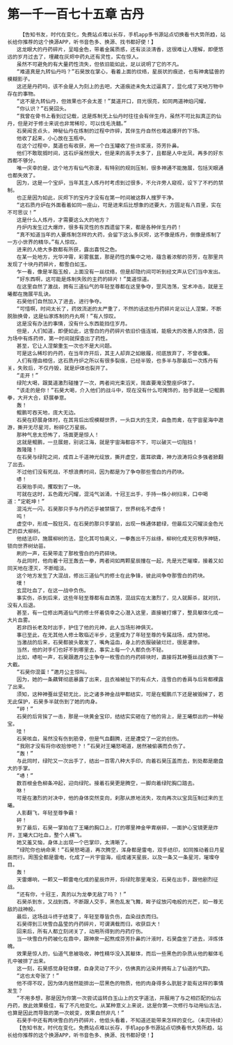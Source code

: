 # 第一千一百七十五章 古丹
        【告知书友，时代在变化，免费站点难以长存，手机app多书源站点切换看书大势所趋，站长给你推荐的这个换源APP，听书音色多、换源、找书都好使！】
       这龙眼大的丹药碎片，呈暗金色，带着金属质感，还有淡淡清香，这很难让人理解，即便悠远的岁月过去了，埋藏在灰烬中药丸还有灵性，实在惊人。
       虽然不可避免的有大量药性流失，但依旧能如此，足以说明了它的不凡。
       “难道真是九转仙丹吗？”石昊放在掌心，看着上面的纹络，星辰状的痕迹，也有神禽猛兽的模糊影子。
       这还是丹药吗，该不会是人为刻上的去吧，大道痕迹未免太过逼真了，显化成了天地万物中存在的事物。
       “这不是九转仙丹，但效果也不会太差！”莫道开口，目光很亮，如同两道神焰闪耀，
       “你认识？”石昊回头。
       “我曾在骨书上看到过记载，这是炼制无上仙丹时往往会有伴生丹，虽然不可比拟真正的仙丹，但是对于修士来说也非常稀珍，可以伐毛洗髓。”
       石昊闻言点头，神秘仙丹在炼制的过程中炸碎，其伴生丹自然也难逃爆开的下场。
       他收了起来，小心放在玉瓶中。
       在这个过程中，莫道也有收获，用一个白玉罐收了些许浆液，芬芳扑鼻。
       他们不敢耽搁时间，这石炉虽然很大，但是来的高手太多了，且都是人中龙凤，再多的好东西都不够分。
       唯一庆幸的是，这个地方有仙气弥漫，有特别的规则压制，很多神通不能施展，包括天眼通也都失效了。
       因为，这是一个宝炉，当年其主人炼丹时考虑到过很多，不允许旁人窥视，设下了不朽的禁制。
       也正是因为如此，灰烬下的宝丹才没有在第一时间被这群人搜罗干净。
       “这石质丹炉在外面看着如同一座山，可是进来后比想象的还要大，方圆足有八百里，实在不可思议！”
       这是什么人炼丹，才需要这么大的地方？
       丹炉内发生过大爆炸，很多有灵性的东西遗留下来，都是各种伴生丹药！
       “真不知道当年的人要炼制怎样的大药，会留下这么多灰烬，这不像是炼丹，倒像是炼制了一方小世界的精华。”有人惊叹。
       进来的人绝大多数都有所获，露出喜悦之色。
       在某一处地方，光华冲霄，彩雾氤氲，那是药性的集中之地，蕴含着浓郁的芬芳，在那里共发现了十块丹药碎片，都雪白如玉。
       乍一看，像是羊脂玉般，上面没有一丝纹络，但是却隐约间可听到经文声从它们当中发出。
       “好东西啊，这可能是炼制失败的主药的碎片！”莫道惊道。
       在这里自然了激战，拥有三道仙气的年轻至尊都在这里争夺，罡风浩荡，宝术冲击，就是王曦都在施展平乱诀。
       石昊他们自然加入了进去，进行争夺。
       “可惜啊，时间太长了，药效流逝的太严重了，不然的话这些丹药碎片足以让人涅槃，不断脱胎换骨，这是仙家炼制的丹丸啊！”有人惊叹。
       这是没有办法的事情，没有什么东西能挡住岁月。
       但是，人们知道，即便如此，这雪白的丹药碎片依旧价值连城，能极大的改善人的体质，因为场中有炼药师，第一时间就探查出了药性。
       甚至，它让人涅槃重生一次也不是大问题。
       可是这么稀珍的丹药，在当年炸开后，其主人却弃之如敝履，彻底放弃了，不曾收集。
       人们有理由相信，这石质丹炉之所以有很多裂痕，已经半毁，也多半与那最后一次炼丹有关，失败后，不仅丹毁，就是炉体也裂开了。
       “走开！”
       绿陀大喝，跟莫道激烈碰撞了一次，两者间光束滔天，简直要淹没整座炉体了。
       “该走的是你！”石昊大喝，介入他们的战斗中，现在没有什么可掩饰的，抬手就是一记鲲鹏拳，大开大合，舒展拳意。
       轰！
       鲲鹏可吞天地，庞大无边。
       石昊在舒展身体时，在其背后出现模糊世界，一头巨大的生灵，由鱼而禽，在宇宙星海中遨游，撕开无尽星河，粉碎亿万星辰。
       那种气息太恐怖了，场面更是惊人！
       这就是鲲鹏，一旦展翅，别说江海，就是宇宙海都容不下，可以破灭一切阻挡！
       轰隆隆！
       在石昊与绿陀之间，成百上千道神光绽放，撕开虚空，震耳欲聋，神力浪涛将众多强者掀翻了出去。
       不过他们没有死战，不想浪费时间，因为都是为了争夺那些雪白的丹药块。
       哧！
       石昊抬手间，攫取到了一块。
       可就在这时，五色霞光闪耀，混沌气汹涌，十冠王出手，手持一株小树扫来，口中喝道：“定乾坤！”
       混沌光一闪，石昊那只手与丹药近乎被禁锢了，世界树名不虚传！
       呜！
       虚空中，形成一股狂风，在石昊的那只手掌前，出现一株通体碧绿，但最后又闪耀淡金色光芒的巨大柳树。
       他结法印，施展柳树的法，显化其可怕奥义，一拳轰出千万丝绦，柳树化成无穷秩序神链，锁向世界树幼苗。
       刷的一声，石昊带走了那枚雪白的丹药碎块。
       与此同时，他向着十冠王轰去一拳，两者间如两颗星辰撞在一起，先是光芒璀璨，接着又如同天地在湮灭，不断暗淡。
       这个地方发生了大混战，修出三道仙气的修士在此争锋，彼此间争夺那雪白的药块。
       噗！
       玄昆吐血了，在这一战中负伤。
       事实伤，杀到后来，这些年轻至尊都有血洒落，混战实在太激烈了，见人就厮杀，就对抗，没有人后退。
       甚至，有一位修出两道仙气的修士怀着侥幸之心潜入这里，直接被打爆了，整具躯体化成一大片血雾。
       若非四长老及时出手，护住了他的元神，此人当场形神俱灭。
       事已至此，在无其他人修士敢临近半步，这里成为了年轻至尊的专属战场，成为禁地。
       当激战的后来，石昊都披头散发了，嘴角溢血，身上的衣服破破烂烂，很是凄惨。
       当然，他的对手们也好不到哪里去，事实上每一个人都负伤不轻。
       比如，哧啦一声，石昊跟邀月公主争夺一枚雪白的丹药碎块时，直接将其神蚕丝战衣撕下一大截。
       “石昊你混蛋！”邀月公主惊叫。
       因为，她的一条藕臂彻底暴露了出来，且衣袖被扯下的有点大，连雪白的香肩与后背都裸露了出来。
       须知，这种神蚕丝坚韧无比，比之诸多神金战甲都结实，可是在鲲鹏爪下还是被毁掉了，若无此保护，石昊多半就伤到了她的肉身。
       “砰！”
       石昊的后背挨了一击，那是一块黄金宝印，结结实实砸在了他的背上，是王曦祭出的一种秘宝。
       哇！
       石昊咳血，虽然没有伤到筋骨，但是气血翻腾，还是遭受了一定的创伤。
       “我刚才没有将你收拾惨吧？！”石昊对王曦怒喝道，居然被偷袭而负伤了。
       “轰！”
       与此同时，绿陀又一次出手了，结出一百零八种大手印，向着石昊压盖而去，到处都是磨盘大的手掌。
       “哧！”
       数百根金色柳条冲起，迎向绿陀。接着石昊更是腾空，一脚向着绿陀胸口踏去。
       咻！
       可是在激烈的对决中，他的身体突然变向，刹那从原地消失，攻向再次以宝具压制过来的王曦。
       人影翻飞，年轻至尊争霸！
       砰！
       到了最后，石昊一掌拍在了王曦的胸口上，打的哪里神金甲胄崩碎，一面护心宝镜更是炸开，王曦大口吐血，整个人横飞。
       她又羞又恼，身体上出现一个巴掌印，太清晰了。
       “绿陀你也纳命来！”石昊怒喝道，再次腾空，浑身都是雷电，双手结印，如同推动着日月星辰而行。周围全都是雷电，化成了一片宇宙海，组成诸天星辰，以及一条又一条星河，璀璨夺目。
       轰！
       天雷爆响，一颗又一颗雷电化成的星辰炸开，将绿陀那里淹没，石昊在出手，跟他剧烈征战。
       “还有你，十冠王，真的以为龙拳无敌了吗？！”
       石昊杀到东，又战到西，不断跟人交手，黑色乱发飞舞，眸子绽放闪电般的光芒，如一尊无敌的战神般。
       最后，这场战斗终于结束了，年轻至尊皆负伤，血染战衣而归。
       石昊得到三块雪白晶莹的丹药碎片，可谓满载而归，收获巨大！
       回来后，所有人都立刻闭关了，动用所得到的丹药疗伤。
       当一块雪白丹药被化在鼎中，跟神泉一起熬成芬芳扑鼻的汁液时，石昊盘坐了进去，淬炼体魄。
       效果是惊人的，仙道气息被吸收，神性精华没入其躯体，而后一些黑色的杂质从他的躯体毛孔中被排了出来。
       这一刻，石昊感觉身轻体健，自身灵动了不少，仿佛真的沾染并拥有上了仙道的气韵。
       “这也太夸张了！”
       他不得不叹，因为体内居然能排出一层黑色的物质，他的肉身得多么肮脏才能有这样的事情发生？
       “不用多想，那是因为你第一次尝试运转白玉山上的文字道法，并服用了与之相匹配的仙古丹药，故此效果极佳，有了不凡他变化。从某种意义上来说，这是你第一次修行与动用仙古法，也算是因此而导致的第一次蜕变，效果自然非凡！”
       石昊手中还有两块雪白的丹药碎片，他低头看着，不知道还能带来怎样的变化。（未完待续）
       【告知书友，时代在变化，免费站点难以长存，手机app多书源站点切换看书大势所趋，站长给你推荐的这个换源APP，听书音色多、换源、找书都好使！】